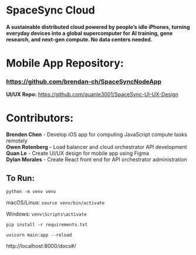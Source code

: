 # SpaceSync Cloud
#### A sustainable distributed cloud powered by people’s idle iPhones, turning everyday devices into a global supercomputer for AI training, gene research, and next-gen compute. No data centers needed.

# Mobile App Repository:
### https://github.com/brendan-ch/SpaceSyncNodeApp
**UI/UX Repo:** https://github.com/quanle3001/SpaceSync-UI-UX-Design


# Contributors:
**Brenden Chen** - Develop iOS app for computing JavaScript compute tasks remotely\
**Owen Rotenberg** - Load balancer and cloud orchestrator API development\
**Quan Le** - Create UI/UX design for mobile app using Figma\
**Dylan Morales** - Create React front end for API orchestrator administration



## To Run:

`python -m venv venv`

macOS/Linux:
`source venv/bin/activate`

Windows:
`venv\Scripts\activate`

`pip install -r requirements.txt`

`uvicorn main:app --reload`

http://localhost:8000/docs#/

